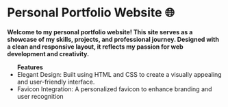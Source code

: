<h1>Personal Portfolio Website 🌐</h1>

<b>Welcome to my personal portfolio website! This site serves as a showcase of my skills, projects, and professional journey. Designed with a clean and responsive layout, it reflects my passion for web development and creativity.</b>

<ul><b>Features</b>
  <li>Elegant Design: Built using HTML and CSS to create a visually appealing and user-friendly interface.</li>
  <li>Favicon Integration: A personalized favicon to enhance branding and user recognition</li>
</ul>
